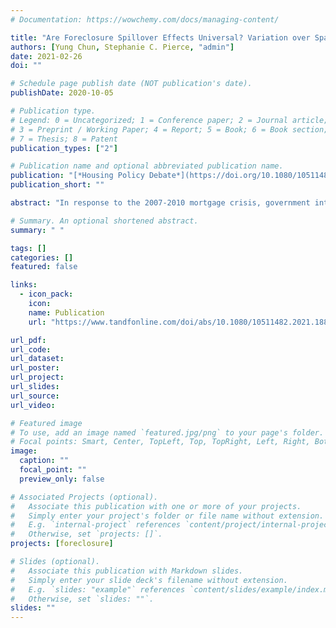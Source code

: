 ```yaml
---
# Documentation: https://wowchemy.com/docs/managing-content/

title: "Are Foreclosure Spillover Effects Universal? Variation over Space and Time"
authors: [Yung Chun, Stephanie C. Pierce, "admin"]
date: 2021-02-26
doi: ""

# Schedule page publish date (NOT publication's date).
publishDate: 2020-10-05

# Publication type.
# Legend: 0 = Uncategorized; 1 = Conference paper; 2 = Journal article;
# 3 = Preprint / Working Paper; 4 = Report; 5 = Book; 6 = Book section;
# 7 = Thesis; 8 = Patent
publication_types: ["2"]

# Publication name and optional abbreviated publication name.
publication: "[*Housing Policy Debate*](https://doi.org/10.1080/10511482.2021.1882533)"
publication_short: ""

abstract: "In response to the 2007-2010 mortgage crisis, government intervention in the housing market was driven in part by research showing that foreclosures lower neighboring housing values and thus increase neighbors’ risk of foreclosure. Researchers have consistently identified a negative spillover effect of foreclosures on nearby housing values, but the magnitude of the effect varies widely across studies. While this variation is due, in part, to differences in the geographic region, time period, and empirical strategy of prior research, we argue that the spillover effect on nearby housing prices exhibits hyper-local variation, which may be obscured by models that aggregate spillover effect estimates within existing geographic units. In this paper, we employ geographically weighted regression (GWR) to capture the extent of spatial and temporal variation of foreclosure spillover effects in three Ohio metropolitan statistical areas. We find extensive heterogeneity of foreclosure spillover effect estimates over time and across space, suggesting that such spillovers perhaps should not be thought of as universal phenomena. These findings raise the possibility that policies and programs designed to intervene in the housing market analyze and use local variation in the negative externalities of foreclosure to best target scarce resources within and across communities."

# Summary. An optional shortened abstract.
summary: " "

tags: []
categories: []
featured: false

links:
  - icon_pack:
    icon:
    name: Publication
    url: "https://www.tandfonline.com/doi/abs/10.1080/10511482.2021.1882533?journalCode=rhpd20"

url_pdf:
url_code:
url_dataset:
url_poster:
url_project:
url_slides:
url_source:
url_video:

# Featured image
# To use, add an image named `featured.jpg/png` to your page's folder.
# Focal points: Smart, Center, TopLeft, Top, TopRight, Left, Right, BottomLeft, Bottom, BottomRight.
image:
  caption: ""
  focal_point: ""
  preview_only: false

# Associated Projects (optional).
#   Associate this publication with one or more of your projects.
#   Simply enter your project's folder or file name without extension.
#   E.g. `internal-project` references `content/project/internal-project/index.md`.
#   Otherwise, set `projects: []`.
projects: [foreclosure]

# Slides (optional).
#   Associate this publication with Markdown slides.
#   Simply enter your slide deck's filename without extension.
#   E.g. `slides: "example"` references `content/slides/example/index.md`.
#   Otherwise, set `slides: ""`.
slides: ""
---
```


